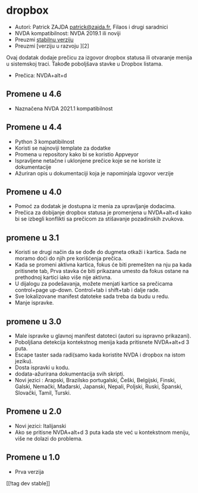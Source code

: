 # dropbox #

* Autori: Patrick ZAJDA <patrick@zajda.fr>, Filaos i drugi saradnici
* NVDA kompatibilnost: NVDA 2019.1 ili noviji
* Preuzmi [stabilnu verziju][1]
* Preuzmi [verziju u razvoju ][2]

Ovaj dodatak dodaje prečicu za izgovor dropbox statusa ili otvaranje menija
u sistemskoj traci.  Takođe poboljšava stavke u Dropbox listama.

* Prečica: NVDA+alt+d


## Promene u 4.6 ##

* Naznačena NVDA 2021.1 kompatibilnost

## Promene u 4.4 ##

* Python 3 kompatibilnost
* Koristi se najnoviji template za dodatke
* Promena u repository kako bi se koristio Appveyor
* Ispravljene netačne i uklonjene prečice koje se ne koriste iz
  dokumentacije
* Ažuriran opis u dokumentaciji koja je napominjala izgovor verzije

## Promene u 4.0 ##

* Pomoć za dodatak je dostupna iz menia za upravljanje dodacima.
* Prečica za dobijanje dropbox statusa je promenjena u NVDA+alt+d kako bi se
  izbegli konflikti sa prečicom za stišavanje pozadinskih zvukova.

## promene u 3.1 ##

* Koristi se drugi način da se dođe do dugmeta otkaži i kartica. Sada ne
  moramo doći do njih pre korišćenja prečica.
* Kada se promeni aktivna kartica, fokus će biti premešten na nju pa kada
  pritisnete tab, Prva stavka će biti prikazana umesto da fokus ostane na
  prethodnoj kartici iako više nije aktivna.
* U dijalogu za podešavanja, možete menjati kartice sa prečicama
  control+page up-down. Control+tab i shift+tab i dalje rade.
* Sve lokalizovane manifest datoteke sada treba da budu u redu.
* Manje ispravke.

## promene u 3.0 ##

* Male ispravke u glavnoj manifest datoteci (autori su ispravno prikazani).
* Poboljšana detekcija kontekstnog menija kada pritisnete NVDA+alt+d 3 puta.
* Escape taster sada radi(samo kada koristite NVDA i dropbox na istom
  jeziku).
* Dosta ispravki u kodu.
* dodata-ažurirana dokumentacija svih skripti.
* Novi jezici : Arapski, Brazilsko portugalski, Češki, Belgijski, Finski,
  Galski, Nemački, Mađarski, Japanski, Nepali, Poljski, Ruski, Španski,
  Slovački, Tamil, Turski.

## Promene u 2.0 ##

* Novi jezici: Italijanski
* Ako se pritisne NVDA+alt+d 3 puta kada ste već u kontekstnom meniju, više
  ne dolazi do problema.

## Promene u 1.0 ##

* Prva verzija

[[!tag dev stable]]

[1]: https://github.com/ruifontes/dropbox/releases/download/2023.10.01/dropbox-2023.10.01.nvda-addon
